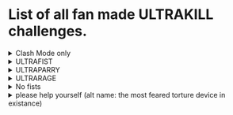 # List of all fan made ULTRAKILL challenges.
<details>
<summary>Clash Mode only</summary>
Clash Mode is an unlockable cheat that can be enabled in the cheats menu.
In order to unlock the Clash Mode cheat, you have to break all boxes in 4-S.
The challenge is really simple. You have to go to Sandbox and press O and leave.
Then you go to 0-1 and play only clash mode from there to 6-2.
</details>
<details>
<summary>ULTRAFIST</summary>
Basically you only can use the fists. You can't pickup any weapons, only the revolver which is
neccesarry to start the game. After you get a weapon you have to uneqiup it once you have the chance to do that.
You can use every hand, theres no limitation to that.
</details>
<details>
<summary>ULTRAPARRY</summary>
You can only defeat enemies by parrying their attacks. This is harder than the ULTRAFIST
challenge because you can only damage enemies when theyre going to attack you, and good timing
is neccesarry.
</details>
<details>
<summary>ULTRARAGE</summary>
Credit: crab02#8552
P-rank every level on violent on new save on the first try without getting damaged,
if you lose the challenge you have to delete the save file and try again.
</details>
<details>
<summary>No fists</summary>
Pretty simple. You can't use any fists.
The whiplash is allowed but only for picking up items.
</details>
<details>
<summary>please help yourself (alt name: the most feared torture device in existance)</summary>
No, the name is not a joke. This challenge is the ULTRARAGE challenge but MUCH, MUCH WORSE.
Basically you have to P-rank every level the first time you play it, while also not getting damaged,
collecting all the secrets, and doing the challenges. You can replay a level when it has a challenge similar
to the 0-3 challenge or 4-1 challenge. If you fail, you have to delete the save file and start all over again.
PLEASE, FOR THE LOVE OF GOD, DO NOT TRY THIS. This is probably worse than dying IRL. (unless you wanna go insane)
</details>

